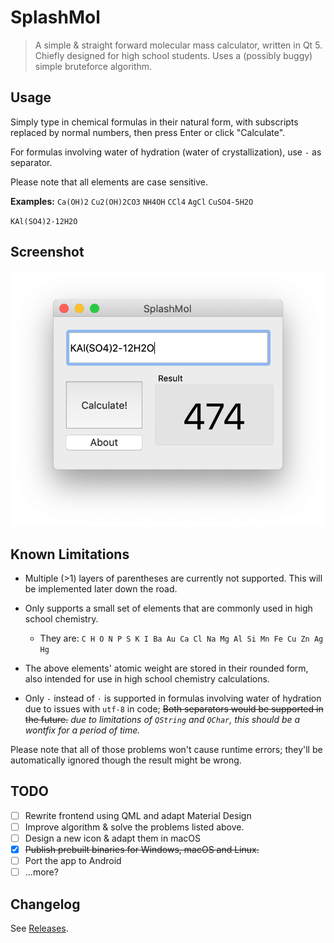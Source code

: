 #  SplashMol
> A simple &amp; straight forward molecular mass calculator, written in Qt 5.
> Chiefly designed for high school students. Uses a (possibly buggy) simple bruteforce algorithm.

## Usage
Simply type in chemical formulas in their natural form, with subscripts replaced by normal numbers, then press Enter or click "Calculate". 

For formulas involving water of hydration (water of crystallization), use `-` as separator.

Please note that all elements are case sensitive.

**Examples:**
`Ca(OH)2`
`Cu2(OH)2CO3`
`NH4OH`
`CCl4`
`AgCl`
`CuSO4-5H2O`

`KAl(SO4)2-12H2O`

## Screenshot
![v1.2 Screenshot](screenshot.png)
## Known Limitations
- Multiple (>1) layers of parentheses are currently not supported. This will be implemented later down the road.
- Only supports a small set of elements that are commonly used in high school chemistry. 

  - They are: `C H O N P S K I Ba Au Ca Cl Na Mg Al Si Mn Fe Cu Zn Ag Hg`
- The above elements' atomic weight are stored in their rounded form, also intended for use in high school chemistry calculations. 
- Only `-` instead of `·` is supported in formulas involving water of hydration due to issues with `utf-8` in code; ~~Both separators would be supported in the future.~~ *due to limitations of `QString` and `QChar`, this should be a wontfix for a period of time.*

Please note that all of those problems won't cause runtime errors; they'll be automatically ignored though the result might be wrong.  
## TODO
- [ ] Rewrite frontend using QML and adapt Material Design
- [ ] Improve algorithm & solve the problems listed above.
- [ ] Design a new icon & adapt them in macOS
- [x] ~~Publish prebuilt binaries for Windows, macOS and Linux.~~
- [ ] Port the app to Android 
- [ ] ...more?

## Changelog

See [Releases](https://github.com/CRH6F-A-0464/splashmol/releases).

